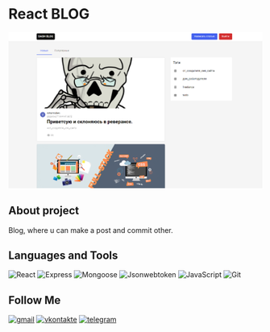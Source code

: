 # React BLOG

[![Header](https://github.com/DavidShariev/BLOG-REACT-JS/blob/master/FRONT_END/Screenshot_3.png)](https://github.com/DavidShariev/)

## About project

Blog, where u can make a post and commit other.

## Languages and Tools

![React](https://img.shields.io/badge/-React-000?style=for-the-badge&logo=React)
![Express](https://img.shields.io/badge/-Express-000?style=for-the-badge&logo=Express)
![Mongoose](https://img.shields.io/badge/-Mongoose-000?style=for-the-badge&logo=Mongoose)
![Jsonwebtoken](https://img.shields.io/badge/-Jsonwebtoken-000?style=for-the-badge&logo=Jsonwebtoken)
![JavaScript](https://img.shields.io/badge/-JavaScript-000?style=for-the-badge&logo=Javascript)
![Git](https://img.shields.io/badge/-Git-000?style=for-the-badge&logo=GiT)

## Follow Me

[![gmail](https://img.shields.io/badge/-gmail-000?style=for-the-badge&logo=gmail)](https://mail.google.com/mail/david.shariev.08@gmail.com)
[![vkontakte](https://img.shields.io/badge/-vk.com-000?style=for-the-badge&logo=vk)](https://vk.com/veirash02)
[![telegram](https://img.shields.io/badge/-telegram-000?style=for-the-badge&logo=telegram)](https://t.me/artrubec)
